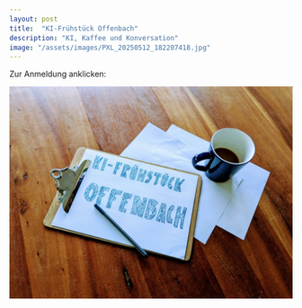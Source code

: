 ```yaml
---
layout: post
title:  "KI-Frühstück Offenbach"
description: "KI, Kaffee und Konversation"
image: "/assets/images/PXL_20250512_182207418.jpg"
--- 
```

Zur Anmeldung anklicken: 

<a href="https://www.meetup.com/offenbach-ai/">
  <img src="assets/images/PXL_20250512_182207418.jpg" alt="Offenbach AI Event">
</a>
